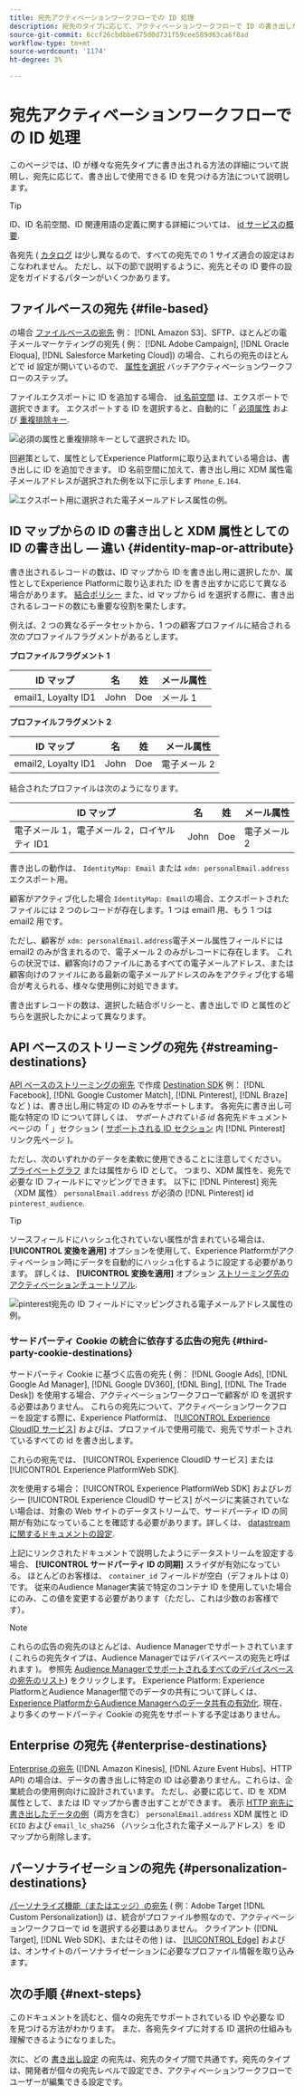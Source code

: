 ```yaml
---
title: 宛先アクティベーションワークフローでの ID 処理
description: 宛先のタイプに応じて、アクティベーションワークフローで ID の書き出しがどのように処理されるかを説明します
source-git-commit: 6ccf26cbdbbe675d0d731f59cee589d63ca6f8ad
workflow-type: tm+mt
source-wordcount: '1174'
ht-degree: 3%

---
```


# 宛先アクティベーションワークフローでの ID 処理

このページでは、ID が様々な宛先タイプに書き出される方法の詳細について説明し、宛先に応じて、書き出しで使用できる ID を見つける方法について説明します。

>[!TIP]
>
> ID、ID 名前空間、ID 関連用語の定義に関する詳細については、 [id サービスの概要](/help/identity-service/home.md).

各宛先 ( [カタログ](/help/destinations/catalog/overview.md) は少し異なるので、すべての宛先での 1 サイズ適合の設定はおこなわれません。 ただし、以下の節で説明するように、宛先とその ID 要件の設定をガイドするパターンがいくつかあります。

## ファイルベースの宛先 {#file-based}

の場合 [ファイルベースの宛先](/help/destinations/destination-types.md#file-based) 例： [!DNL Amazon S3]、SFTP、ほとんどの電子メールマーケティングの宛先 ( 例： [!DNL Adobe Campaign], [!DNL Oracle Eloqua], [!DNL Salesforce Marketing Cloud]) の場合、これらの宛先のほとんどで id 設定が開いているので、 [属性を選択](/help/destinations/ui/activate-batch-profile-destinations.md#select-attributes) バッチアクティベーションワークフローのステップ。

ファイルエクスポートに ID を追加する場合、 [id 名前空間](/help/identity-service/ui/identity-graph-viewer.md#access-identity-graph-viewer) は、エクスポートで選択できます。 エクスポートする ID を選択すると、自動的に「 [必須属性](/help/destinations/ui/activate-batch-profile-destinations.md#mandatory-attributes) および [重複排除キー](/help/destinations/ui/activate-batch-profile-destinations.md#deduplication-keys).

![必須の属性と重複排除キーとして選択された ID。](/help/destinations/assets/how-destinations-work/selected-identity.png)

回避策として、属性としてExperience Platformに取り込まれている場合は、書き出しに ID を追加できます。 ID 名前空間に加えて、書き出し用に XDM 属性電子メールアドレスが選択された例を以下に示します `Phone_E.164`.

![エクスポート用に選択された電子メールアドレス属性の例。](/help/destinations/assets/how-destinations-work/email-selected.png)

## ID マップからの ID の書き出しと XDM 属性としての ID の書き出し — 違い {#identity-map-or-attribute}

書き出されるレコードの数は、ID マップから ID を書き出し用に選択したか、属性としてExperience Platformに取り込まれた ID を書き出すかに応じて異なる場合があります。 [結合ポリシー](/help/profile/merge-policies/overview.md) また、id マップから id を選択する際に、書き出されるレコードの数にも重要な役割を果たします。

例えば、2 つの異なるデータセットから、1 つの顧客プロファイルに結合される次のプロファイルフラグメントがあるとします。

**プロファイルフラグメント 1**

| ID マップ | 名 | 姓 | メール属性 |
|---------|----------|---------|--------|
| email1, Loyalty ID1 | John | Doe | メール 1 |


**プロファイルフラグメント 2**

| ID マップ | 名 | 姓 | メール属性 |
|---------|----------|---------|--------|
| email2, Loyalty ID1 | John | Doe | 電子メール 2 |

結合されたプロファイルは次のようになります。

| ID マップ | 名 | 姓 | メール属性 |
|---------|----------|---------|--------|
| 電子メール 1，電子メール 2，ロイヤルティ ID1 | John | Doe | 電子メール 2 |

書き出しの動作は、 `IdentityMap: Email` または `xdm: personalEmail.address` エクスポート用。

顧客がアクティブ化した場合 `IdentityMap: Email`の場合、エクスポートされたファイルには 2 つのレコードが存在します。1 つは email1 用、もう 1 つは email2 用です。

ただし、顧客が `xdm: personalEmail.address`電子メール属性フィールドには email2 のみが含まれるので、電子メール 2 のみがレコードに存在します。 これらの状況では、顧客向けのファイルにあるすべての電子メールアドレス、または顧客向けのファイルにある最新の電子メールアドレスのみをアクティブ化する場合が考えられる、様々な使用例に対処できます。

書き出すレコードの数は、選択した結合ポリシーと、書き出しで ID と属性のどちらを選択したかによって異なります。

## API ベースのストリーミングの宛先 {#streaming-destinations}

[API ベースのストリーミングの宛先](/help/destinations/destination-types.md#streaming-destination) で作成 [Destination SDK](/help/destinations/destination-sdk/overview.md) 例： [!DNL Facebook], [!DNL Google Customer Match], [!DNL Pinterest], [!DNL Braze]など ) は、書き出し用に特定の ID のみをサポートします。 各宛先に書き出し可能な特定の ID について詳しくは、 *サポートされている id* 各宛先ドキュメントページの「 」セクション ( [サポートされる ID セクション](/help/destinations/catalog/advertising/pinterest.md) 内 [!DNL Pinterest] リンク先ページ )。

ただし、次のいずれかのデータを柔軟に使用できることに注意してください。 [プライベートグラフ](/help/profile/merge-policies/overview.md#id-stitching) または属性から ID として。 つまり、XDM 属性を、宛先で必要な ID フィールドにマッピングできます。 以下に [!DNL Pinterest] 宛先（XDM 属性） `personalEmail.address` が必須の [!DNL Pinterest] id `pinterest_audience`.

>[!TIP]
>
>ソースフィールドにハッシュ化されていない属性が含まれている場合は、 **[!UICONTROL 変換を適用]** オプションを使用して、Experience Platformがアクティベーション時にデータを自動的にハッシュ化するように設定する必要があります。 詳しくは、 **[!UICONTROL 変換を適用]** オプション [ストリーミング先のアクティベーションチュートリアル](/help/destinations/ui/activate-segment-streaming-destinations.md#apply-transformation).

![pinterest宛先の ID フィールドにマッピングされる電子メールアドレス属性の例。](/help/destinations/assets/how-destinations-work/email-mapped-to-identity.png)

### サードパーティ Cookie の統合に依存する広告の宛先 {#third-party-cookie-destinations}

サードパーティ Cookie に基づく広告の宛先 ( 例： [!DNL Google Ads], [!DNL Google Ad Manager], [!DNL Google DV360], [!DNL Bing], [!DNL The Trade Desk]) を使用する場合、アクティベーションワークフローで顧客が ID を選択する必要はありません。 これらの宛先について、アクティベーションワークフローを設定する際に、Experience Platformは、 [[!UICONTROL Experience CloudID サービス]](https://experienceleague.adobe.com/docs/id-service/using/intro/overview.html?lang=ja) およびは、プロファイルで使用可能で、宛先でサポートされているすべての id を書き出します。

これらの宛先では、 [!UICONTROL Experience CloudID サービス] または [!UICONTROL Experience PlatformWeb SDK].

次を使用する場合： [!UICONTROL Experience PlatformWeb SDK] およびレガシー [!UICONTROL Experience CloudID サービス] がページに実装されていない場合は、対象の Web サイトのデータストリームで、サードパーティ ID の同期が有効になっていることを確認する必要があります。詳しくは、 [datastream に関するドキュメントの設定](/help/edge/datastreams/configure.md#create).

上記にリンクされたドキュメントで説明したようにデータストリームを設定する場合、 **[!UICONTROL サードパーティ ID の同期]** スライダが有効になっている。 ほとんどのお客様は、 `container_id` フィールドが空白（デフォルトは 0）です。 従来のAudience Manager実装で特定のコンテナ ID を使用していた場合にのみ、この値を変更する必要があります（ただし、これは少数のお客様です）。

>[!NOTE]
>
>これらの広告の宛先のほとんどは、Audience Managerでサポートされています ( これらの宛先タイプは、Audience Managerではデバイスベースの宛先と呼ばれます )。 参照先 [Audience Managerでサポートされるすべてのデバイスベースの宛先のリスト](https://experienceleague.adobe.com/docs/audience-manager/user-guide/features/destinations/device-based/device-based-destinations-list.html?lang=en)) をクリックします。 Experience Platform: Experience PlatformとAudience Manager間でのデータの共有について詳しくは、 [Experience PlatformからAudience Managerへのデータ共有の有効化](https://experienceleague.adobe.com/docs/audience-manager/user-guide/implementation-integration-guides/integration-experience-platform/aam-aep-audience-sharing.html?lang=en#enable-aep-to-aam-data). 現在、より多くのサードパーティ Cookie の宛先をサポートする予定はありません。

## Enterprise の宛先 {#enterprise-destinations}

[Enterprise の宛先](/help/destinations/destination-types.md#streaming-profile-export) ([!DNL Amazon Kinesis], [!DNL Azure Event Hubs]、HTTP API) の場合は、データの書き出しに特定の ID は必要ありません。これらは、企業統合の使用例向けに設計されています。 ただし、必要に応じて、ID を XDM 属性として、または ID マップから書き出すことができます。 表示 [HTTP 宛先に書き出したデータの例](/help/destinations/catalog/streaming/http-destination.md#exported-data)（両方を含む） `personalEmail.address` XDM 属性と ID `ECID` および `email_lc_sha256` （ハッシュ化された電子メールアドレス）を ID マップから削除します。

## パーソナライゼーションの宛先 {#personalization-destinations}

[パーソナライズ機能（またはエッジ）の宛先](/help/destinations/destination-types.md#edge-personalization-destinations) ( 例：Adobe Target [!DNL Custom Personalization]) は、統合がプロファイル参照なので、アクティベーションワークフローで id を選択する必要はありません。 クライアント ([!DNL Target], [!DNL Web SDK]、またはその他 ) は、 [[!UICONTROL Edge]](/help/collection/home.md#edge) およびは、オンサイトのパーソナライゼーションに必要なプロファイル情報を取り込みます。

<!--
![Table with all supported identities](/help/destinations/assets/how-destinations-work/identities-table.png)

-->

## 次の手順 {#next-steps}

このドキュメントを読むと、個々の宛先でサポートされている ID や必要な ID を見つける方法がわかります。 また、各宛先タイプに対する ID 選択の仕組みも理解できるようになりました。

次に、どの [書き出し設定](/help/destinations/how-destinations-work/destinations-configurations.md) の宛先は、宛先のタイプ間で共通です。宛先のタイプは、開発者が個々の宛先レベルで設定でき、アクティベーションワークフローでユーザーが編集できる設定です。